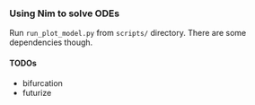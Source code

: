 ### Using Nim to solve ODEs

Run `run_plot_model.py` from `scripts/` directory.
There are some dependencies though.

#### TODOs
  + bifurcation
  + futurize